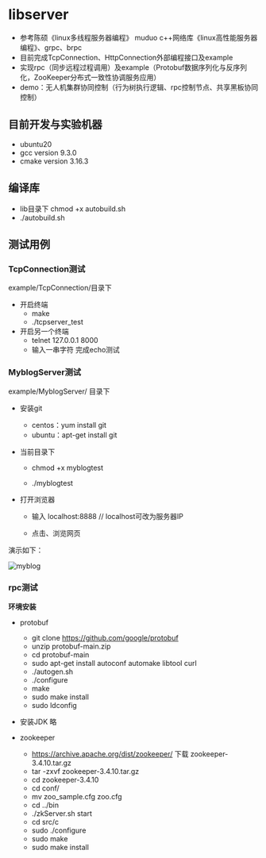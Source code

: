 # libserver

- 参考陈硕《linux多线程服务器编程》 muduo c++网络库《linux高性能服务器编程》、grpc、brpc
- 目前完成TcpConnection、HttpConnection外部编程接口及example
- 实现rpc（同步远程过程调用）及example（Protobuf数据序列化与反序列化，ZooKeeper分布式一致性协调服务应用）
- demo：无人机集群协同控制（行为树执行逻辑、rpc控制节点、共享黑板协同控制）

## 目前开发与实验机器

- ubuntu20
- gcc version 9.3.0
- cmake version 3.16.3

## 编译库

- lib目录下  chmod +x  autobuild.sh 
- ./autobuild.sh 

## 测试用例

### TcpConnection测试

example/TcpConnection/目录下  

- 开启终端
  - make
  - ./tcpserver_test
- 开启另一个终端
  - telnet 127.0.0.1 8000
  - 输入一串字符  完成echo测试

### MyblogServer测试

example/MyblogServer/ 目录下

- 安装git
  - centos：yum install git
  - ubuntu：apt-get install git

- 当前目录下

  - chmod +x myblogtest

  - ./myblogtest

- 打开浏览器

  - 输入 localhost:8888    // localhost可改为服务器IP

  - 点击、浏览网页

演示如下：

![myblog](images/myblog.gif)

### rpc测试

**环境安装**

- protobuf
  - git clone https://github.com/google/protobuf
  - unzip  protobuf-main.zip
  - cd protobuf-main
  - sudo apt-get install autoconf automake libtool curl 
  - ./autogen.sh
  - ./configure
  - make
  - sudo make install
  - sudo ldconfig

- 安装JDK 略
- zookeeper
  - https://archive.apache.org/dist/zookeeper/ 下载 zookeeper-3.4.10.tar.gz
  - tar -zxvf zookeeper-3.4.10.tar.gz
  - cd zookeeper-3.4.10
  - cd conf/
  - mv zoo_sample.cfg zoo.cfg
  - cd ../bin
  - ./zkServer.sh start
  - cd src/c
  - sudo ./configure
  - sudo make
  - sudo make install

